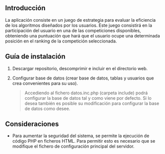 
## Introducción
La aplicación consiste en un juego de estrategia para evaluar la eficiencia de los algoritmos diseñados por los usuarios.
Este juego consistirá en la participación del usuario en una de las competiciones disponibles, obteniendo una puntuación que hará que el usuario ocupe una determinada posición en el ranking de la competición seleccionada.

## Guía de instalación
1.  Descargar repositorio, descomprimir e incluir en el directorio web.
2.  Configurar base de datos (crear base de datos, tablas y usuarios que crea convenientes para su uso).

    > Accediendo al fichero datos.inc.php (carpeta include) podrá configurar la base de datos tal y como viene por defecto. Si lo desea también es posible su modificación para configurar la base de datos como desee.

## Consideraciones
- Para aumentar la seguridad del sistema, se permite la ejecución de código PHP en ficheros HTML. Para permitir esto es necesario que se modifique el fichero de configuración principal del servidor.
